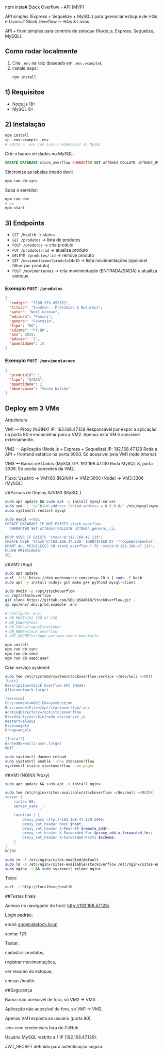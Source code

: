 npm insta# Stock Overflow - API (MVP)

API simples (Express + Sequelize + MySQL) para gerenciar estoque de HQs e Livros.# Stock Overflow — HQs & Livros

API + front simples para controle de estoque (Node.js, Express, Sequelize, MySQL).

## Como rodar localmente
1. Crie `.env` na raiz (baseado em `.env.example`).
2. Instale deps:
   ```bash
   npm install

## 1) Requisitos
- Node.js 18+
- MySQL 8+

## 2) Instalação
```bash
npm install
cp .env.example .env
# edite o .env com suas credenciais do MySQL
```

Crie o banco de dados no MySQL:
```sql
CREATE DATABASE stock_overflow CHARACTER SET utf8mb4 COLLATE utf8mb4_0900_ai_ci;
```

Sincronize as tabelas (modo dev):
```bash
npm run db:sync
```

Suba o servidor:
```bash
npm run dev
# ou
npm start
```

## 3) Endpoints
- `GET /health` → status
- `GET /produtos` → lista de produtos
- `POST /produtos` → cria produto
- `PUT /produtos/:id` → atualiza produto
- `DELETE /produtos/:id` → remove produto
- `GET /movimentacoes?produtoId=ID` → lista movimentações (opcional filtrar por produto)
- `POST /movimentacoes` → cria movimentação (ENTRADA/SAIDA) e atualiza estoque

### Exemplo `POST /produtos`
```json
{
  "codigo": "ISBN-978-857351",
  "titulo": "Sandman - Prelúdios & Noturnos",
  "autor": "Neil Gaiman",
  "editora": "Panini",
  "genero": "Fantasia",
  "tipo": "HQ",
  "idioma": "PT-BR",
  "ano": 2019,
  "edicao": "1",
  "quantidade": 10
}
```

### Exemplo `POST /movimentacoes`
```json
{
  "produtoId": 1,
  "tipo": "SAIDA",
  "quantidade": 2,
  "observacao": "Venda balcão"
}
```

## Deploy em 3 VMs
Arquitetura

VM1 — Proxy (NGINX)
IP: 192.168.47.128
Responsável por expor a aplicação na porta 80 e encaminhar para a VM2.
Apenas esta VM é acessível externamente.

VM2 — Aplicação (Node.js + Express + Sequelize)
IP: 192.168.47.129
Roda a API + frontend estático na porta 3000.
Só acessível pela VM1 (rede interna).

VM3 — Banco de Dados (MySQL)
IP: 192.168.47.130
Roda MySQL 8, porta 3306.
Só aceita conexões da VM2.

Fluxo:
Usuário → VM1:80 (NGINX) → VM2:3000 (Node) → VM3:3306 (MySQL)

##Passos de Deploy
##VM3 (MySQL)
```bash
sudo apt update && sudo apt -y install mysql-server
sudo sed -i 's/^bind-address.*/bind-address = 0.0.0.0/' /etc/mysql/mysql.conf.d/mysqld.cnf
sudo systemctl restart mysql

sudo mysql <<SQL
CREATE DATABASE IF NOT EXISTS stock_overflow
  CHARACTER SET utf8mb4 COLLATE utf8mb4_general_ci;

DROP USER IF EXISTS 'stock'@'192.168.47.129';
CREATE USER 'stock'@'192.168.47.129' IDENTIFIED BY 'TroqueEstaSenha!';
GRANT ALL PRIVILEGES ON stock_overflow.* TO 'stock'@'192.168.47.129';
FLUSH PRIVILEGES;
SQL
```

##VM2 (App)
```bash
sudo apt update
curl -fsSL https://deb.nodesource.com/setup_20.x | sudo -E bash -
sudo apt -y install nodejs git make g++ python3 mysql-client

sudo mkdir -p /opt/stockoverflow
cd /opt/stockoverflow
git clone https://github.com/SEU_USUARIO/StockOverflow.git .
cp ops/env/.env.prod.example .env

# configure .env:
# DB_HOST=192.168.47.130
# DB_USER=stock
# DB_PASS=TroqueEstaSenha!
# DB_NAME=stock_overflow
# JWT_SECRET=troque-por-uma-senha-bem-forte

npm install
npm run db:sync
npm run db:seed
npm run db:seed:user
```
Criar serviço systemd:
```bash
sudo tee /etc/systemd/system/stockoverflow.service >/dev/null <<UNIT
[Unit]
Description=Stock Overflow API (Node)
After=network.target

[Service]
Environment=NODE_ENV=production
EnvironmentFile=/opt/stockoverflow/.env
WorkingDirectory=/opt/stockoverflow
ExecStart=/usr/bin/node src/server.js
Restart=always
User=angelo
Group=angelo

[Install]
WantedBy=multi-user.target
UNIT

sudo systemctl daemon-reload
sudo systemctl enable --now stockoverflow
systemctl status stockoverflow --no-pager
```

##VM1 (NGINX Proxy)
```bash
sudo apt update && sudo apt -y install nginx

sudo tee /etc/nginx/sites-available/stockoverflow >/dev/null <<NGINX
server {
    listen 80;
    server_name _;

    location / {
        proxy_pass http://192.168.47.129:3000;
        proxy_set_header Host $host;
        proxy_set_header X-Real-IP $remote_addr;
        proxy_set_header X-Forwarded-For $proxy_add_x_forwarded_for;
        proxy_set_header X-Forwarded-Proto $scheme;
    }
}
NGINX

sudo rm -f /etc/nginx/sites-enabled/default
sudo ln -s /etc/nginx/sites-available/stockoverflow /etc/nginx/sites-enabled/stockoverflow
sudo nginx -t && sudo systemctl reload nginx
```
Teste:
```bash
curl -i http://localhost/health
```

##Testes finais

Acesse no navegador do host:
 http://192.168.47.128/

Login padrão:

email: angelo@stock.local

senha: 123

Testar:

cadastrar produtos,

registrar movimentações,

ver resumo do estoque,

checar /health.

##Segurança

Banco não acessível de fora, só VM2 → VM3.

Aplicação não acessível de fora, só VM1 → VM2.

Apenas VM1 exposta ao usuário (porta 80).

.env com credenciais fora do GitHub.

Usuário MySQL restrito a 1 IP (192.168.47.129).

JWT_SECRET definido para autenticação segura.
